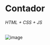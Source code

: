 <h1> Contador </h1>

<h6> HTML + CSS + JS </h6>

![image](https://user-images.githubusercontent.com/107892258/185768116-a04aa697-af6a-47c9-81ff-4b2364c2304d.png)

